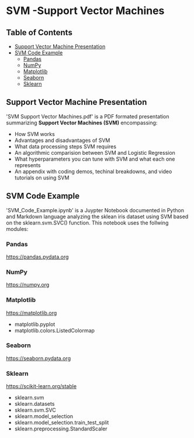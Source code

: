 # SVM -Support Vector Machines

## Table of Contents
- [Support Vector Machine Presentation](#Support-Vector-Machine-Presentation)
- [SVM Code Example](#SVM-Code-Example)
  - [Pandas](#Pandas)
  - [NumPy](#NumPy)
  - [Matplotlib](#Matplotlib)
  - [Seaborn](#Seaborn)
  - [Sklearn](#Sklearn)
  

## Support Vector Machine Presentation
'SVM Support Vector Machines.pdf' is a PDF formated presentation summarizing **Support Vector Machines (SVM)** encompassing:
 - How SVM works
 - Advantages and disadvantages of SVM
 - What data processing steps SVM requires
 - An algorithmic comparision between SVM and Logistic Regression
 - What hyperparameters you can tune with SVM and what each one represents
 - An appendix with coding demos, techinal breakdowns, and video tutorials on using SVM
 
## SVM Code Example
'SVM_Code_Example.ipynb' is a Juypter Notebook documented in Python and Markdown language analyzing the sklean iris dataset using SVM based on the sklearn.svm.SVC() function. This notebook uses the follwing modules:
### Pandas 
<href>https://pandas.pydata.org</href>
### NumPy 
<href>https://numpy.org</href>
### Matplotlib
<href>https://matplotlib.org</href>
  - matplotlib.pyplot
  - matplotlib.colors.ListedColormap
### Seaborn
<href>https://seaborn.pydata.org</href>
### Sklearn
<href>https://scikit-learn.org/stable</href>
  - sklearn.svm
  - sklearn.datasets
  - sklearn.svm.SVC
  - sklearn.model_selection 
  - sklearn.model_selection.train_test_split
  - sklearn.preprocessing.StandardScaler
